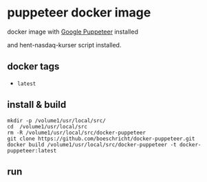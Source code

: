 # puppeteer docker image

docker image with  [Google Puppeteer](https://github.com/GoogleChrome/puppeteer) installed

and hent-nasdaq-kurser script installed.

## docker tags

- `latest`

## install & build

```
mkdir -p /volume1/usr/local/src/
cd  /volume1/usr/local/src
rm -R /volume1/usr/local/src/docker-puppeteer
git clone https://github.com/boeschricht/docker-puppeteer.git
docker build /volume1/usr/local/src/docker-puppeteer -t docker-puppeteer:latest

```

## run

```

```
